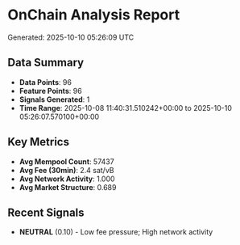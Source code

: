# OnChain Analysis Report
Generated: 2025-10-10 05:26:09 UTC

## Data Summary
- **Data Points**: 96
- **Feature Points**: 96
- **Signals Generated**: 1
- **Time Range**: 2025-10-08 11:40:31.510242+00:00 to 2025-10-10 05:26:07.570100+00:00

## Key Metrics
- **Avg Mempool Count**: 57437
- **Avg Fee (30min)**: 2.4 sat/vB
- **Avg Network Activity**: 1.000
- **Avg Market Structure**: 0.689

## Recent Signals
- **NEUTRAL** (0.10) - Low fee pressure; High network activity
